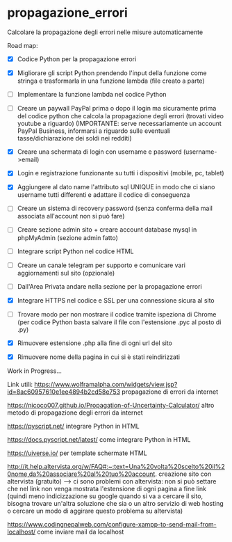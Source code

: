 # propagazione_errori
Calcolare la propagazione degli errori nelle misure automaticamente

Road map:
- [x] Codice Python per la propagazione errori
- [x] Migliorare gli script Python prendendo l'input della funzione come stringa e trasformarla in una funzione lambda (file creato a parte)
- [ ] Implementare la funzione lambda nel codice Python 
- [ ] Creare un paywall PayPal prima o dopo il login ma sicuramente prima del codice python che calcola la propagazione degli errori (trovati video youtube a riguardo) (IMPORTANTE: serve necessariamente un account PayPal Business, informarsi a riguardo sulle eventuali tasse/dichiarazione dei soldi nei redditi)
- [x] Creare una schermata di login con username e password (username->email) 
- [x] Login e registrazione funzionante su tutti i dispositivi (mobile, pc, tablet)
- [x] Aggiungere al dato name l'attributo sql UNIQUE in modo che ci siano username tutti differenti e adattare il codice di conseguenza
- [ ] Creare un sistema di recovery password (senza conferma della mail associata all'account non si può fare)
- [ ] Creare sezione admin sito + creare account database mysql in phpMyAdmin (sezione admin fatto)
- [ ] Integrare script Python nel codice HTML 
- [ ] Creare un canale telegram per supporto e comunicare vari aggiornamenti sul sito (opzionale)
- [ ] Dall'Area Privata andare nella sezione per la propagazione errori
- [x] Integrare HTTPS nel codice e SSL per una connessione sicura al sito
- [ ] Trovare modo per non mostrare il codice tramite ispeziona di Chrome (per codice Python basta salvare il file con l'estensione .pyc al posto di .py)
- [x] Rimuovere estensione .php alla fine di ogni url del sito
- [x] Rimuovere nome della pagina in cui si è stati reindirizzati


Work in Progress...


Link utili:
https://www.wolframalpha.com/widgets/view.jsp?id=8ac60957610e1ee4894b2cd58e753 propagazione di errori da internet

https://nicoco007.github.io/Propagation-of-Uncertainty-Calculator/ altro metodo di propagazione degli errori da internet

https://pyscript.net/ integrare Python in HTML

https://docs.pyscript.net/latest/ come integrare Python in HTML

https://uiverse.io/ per template schermate HTML 

http://it.help.altervista.org/w/FAQ#:~:text=Una%20volta%20scelto%20il%20nome,da%20associare%20al%20tuo%20account. creazione sito con altervista (gratuito) --> ci sono problemi con altervista: non si può settare che nel link non venga mostrata l'estensione di ogni pagina a fine link (quindi meno indicizzazione su google quando si va a cercare il sito, bisogna trovare un'altra soluzione che sia o un altro servizio di web hosting o cercare un modo di aggirare questo problema su altervista) 

https://www.codingnepalweb.com/configure-xampp-to-send-mail-from-localhost/ come inviare mail da localhost


